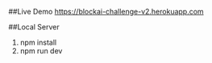 ##Live Demo
https://blockai-challenge-v2.herokuapp.com

##Local Server
1) npm install
2) npm run dev
